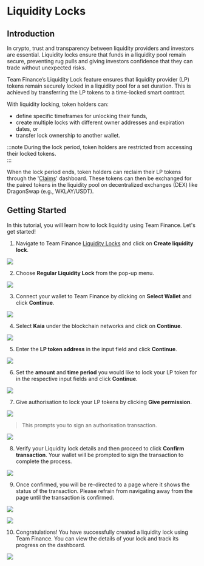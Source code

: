 # Liquidity Locks

## Introduction

In crypto, trust and transparency between liquidity providers and investors are essential. Liquidity locks ensure that funds in a liquidity pool remain secure, preventing rug pulls and giving investors confidence that they can trade without unexpected risks.

Team Finance’s Liquidity Lock feature ensures that liquidity provider (LP) tokens remain securely locked in a liquidity pool for a set duration. This is achieved by transferring the LP tokens to a time-locked smart contract.

With liquidity locking, token holders can:

- define specific timeframes for unlocking their funds,
- create multiple locks with different owner addresses and expiration dates, or
- transfer lock ownership to another wallet.

:::note
During the lock period, token holders are restricted from accessing their locked tokens.\
:::

When the lock period ends, token holders can reclaim their LP tokens through the '[Claims](https://www.team.finance/claim)' dashboard. These tokens can then be exchanged for the paired tokens in the liquidity pool on decentralized exchanges (DEX) like DragonSwap (e.g., WKLAY/USDT).

## Getting Started

In this tutorial, you will learn how to lock liquidity using Team Finance. Let's get started!

1. Navigate to Team Finance [Liquidity Locks](https://team.finance/liquidity-locks) and click on **Create liquidity lock**.

![](/img/build/tools/token-management/liquidity-locks/ll-step-1.jpeg)

2. Choose **Regular Liquidity Lock** from the pop-up menu.

![](/img/build/tools/token-management/liquidity-locks/ll-step-2.jpeg)

3. Connect your wallet to Team Finance by clicking on **Select Wallet** and click **Continue**.

![](/img/build/tools/token-management/liquidity-locks/ll-step-3.jpeg)

4. Select **Kaia** under the blockchain networks and click on **Continue**.

![](/img/build/tools/token-management/liquidity-locks/ll-step-4.jpeg)

5. Enter the **LP token address** in the input field and click **Continue**.

![](/img/build/tools/token-management/liquidity-locks/ll-step-5.png)

6. Set the **amount** and **time period** you would like to lock your LP token for in the respective input fields and click **Continue**.

![](/img/build/tools/token-management/liquidity-locks/ll-step-6.png)

7. Give authorisation to lock your LP tokens by clicking **Give permission**.

![](/img/build/tools/token-management/liquidity-locks/ll-step-7a.png)

> This prompts you to sign an authorisation transaction.

![](/img/build/tools/token-management/liquidity-locks/ll-step-7b.png)

8. Verify your Liquidity lock details and then proceed to click **Confirm transaction**. Your wallet will be prompted to sign the transaction to complete the process.

![](/img/build/tools/token-management/liquidity-locks/ll-step-8.png)

9. Once confirmed, you will be re-directed to a page where it shows the status of the transaction. Please refrain from navigating away from the page until the transaction is confirmed.

![](/img/build/tools/token-management/liquidity-locks/ll-step-9a.png)

![](/img/build/tools/token-management/liquidity-locks/ll-step-9b.png)

10. Congratulations! You have successfully created a liquidity lock using Team Finance. You can view the details of your lock and track its progress on the dashboard.

![](/img/build/tools/token-management/liquidity-locks/ll-step-10.png)










